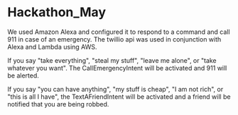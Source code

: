 # Hackathon_May

We used Amazon Alexa and configured it to respond to a command and call 911 in case of an emergency. 
The twillio api was used in conjunction with Alexa and Lambda using AWS.

If you say "take everything", "steal my stuff", "leave me alone", or "take whatever you want". The CallEmergencyIntent will be activated and 911 will be alerted.

If you say "you can have anything", "my stuff is cheap", "I am not rich", or "this is all I have", the TextAFriendIntent will be activated and a friend will be notified that you are being robbed.
